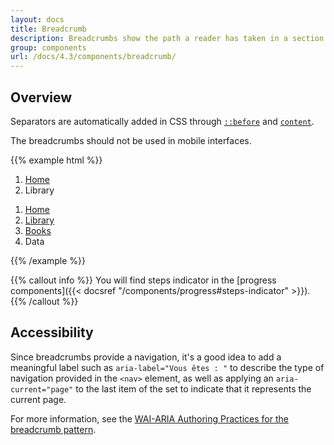 ```yaml
---
layout: docs
title: Breadcrumb
description: Breadcrumbs show the path a reader has taken in a section and can return the reader to a higher-level page. It thus shows the reader's location within the website's hierarchy. Only websites with deep tree structures need breadcrumbs.
group: components
url: /docs/4.3/components/breadcrumb/
---
```


## Overview

Separators are automatically added in CSS through [`::before`](https://developer.mozilla.org/en-US/docs/Web/CSS/::before) and [`content`](https://developer.mozilla.org/en-US/docs/Web/CSS/content).

The breadcrumbs should not be used in mobile interfaces.

{{% example html %}}
<nav aria-label="Vous êtes : " role="navigation">
  <ol class="breadcrumb">
    <li class="breadcrumb-item"><a href="#">Home</a></li>
    <li class="breadcrumb-item active" aria-current="page">Library</li>
  </ol>
</nav>

<nav aria-label="Vous êtes : " role="navigation">
  <ol class="breadcrumb">
    <li class="breadcrumb-item"><a href="#">Home</a></li>
    <li class="breadcrumb-item"><a href="#">Library</a></li>
    <li class="breadcrumb-item"><a href="#">Books</a></li>
    <li class="breadcrumb-item active" aria-current="page">Data</li>
  </ol>
</nav>
{{% /example %}}

{{% callout info %}}
You will find steps indicator in the [progress components]({{< docsref "/components/progress#steps-indicator" >}}).
{{% /callout %}}

## Accessibility

Since breadcrumbs provide a navigation, it's a good idea to add a meaningful label such as `aria-label="Vous êtes : "` to describe the type of navigation provided in the `<nav>` element, as well as applying an `aria-current="page"` to the last item of the set to indicate that it represents the current page.

For more information, see the [WAI-ARIA Authoring Practices for the breadcrumb pattern](https://www.w3.org/TR/wai-aria-practices/#breadcrumb).
